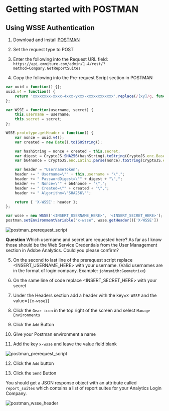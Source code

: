 Getting started with POSTMAN
=====

Using WSSE Authentication
----

1. Download and Install [POSTMAN](https://www.getpostman.com/)

2. Set the request type to POST

3. Enter the following into the Request URL field: 
`https://api.omniture.com/admin/1.4/rest/?method=Company.GetReportSuites`

4. Copy the following into the Pre-request Script section in POSTMAN
```javascript
var uuid = function() {};
uuid.v4 = function() {
    return 'xxxxxxxx-xxxx-4xxx-yxxx-xxxxxxxxxxxx'.replace(/[xy]/g, function(c) { var r = Math.random()*16|0, v = c == 'x' ? r : (r&0x3|0x8); return v.toString(16); });
};

var WSSE = function(username, secret) {
    this.username = username;
    this.secret = secret;
};

WSSE.prototype.getHeader = function() {
    var nonce = uuid.v4();
    var created = new Date().toISOString();

    var hashString = nonce + created + this.secret;
    var digest = CryptoJS.SHA256(hashString).toString(CryptoJS.enc.Base64);
    var b64nonce = CryptoJS.enc.Latin1.parse(nonce).toString(CryptoJS.enc.Base64);

    var header = "UsernameToken";
    header += " Username=\"" + this.username + "\",";
    header += " PasswordDigest=\"" + digest + "\",";
    header += " Nonce=\"" + b64nonce + "\",";
    header += " Created=\"" + created + "\",";
    header += " Algorithm=\"SHA256\"";

    return { 'X-WSSE': header };
};

var wsse = new WSSE('<INSERT_USERNAME_HERE>', '<INSERT_SECRET_HERE>');
postman.setEnvironmentVariable("x-wsse", wsse.getHeader()['X-WSSE'])
```

![postman_prerequest_script](../images/postman_prerequest_script.png?raw=true)

**Question** Which username and secret are requested here? As far as I know those should be the Web Service Credentials from the User Management section in Adobe Analytics. Could you please confirm?

5. On the second to last line of the prerequest script replace <INSERT_USERNAME_HERE> with your username. (Valid usernames are in the format of login:company. Example: `johnsmith:Geometrixx`)

6. On the same line of code replace <INSERT_SECRET_HERE> with your secret

7. Under the Headers section add a header with the key=`X-WSSE` and the value=`{{x-wsse}}`

8. Click the `Gear icon` in the top right of the screen and select `Manage Environments`

9. Click the `Add` Button

10. Give your Postman environment a name

11. Add the key `x-wsse` and leave the value field blank

![postman_prerequest_script](../images/postman_env_manager.png?raw=true)

12. Click the `Add` button

13. Click the `Send` Button

You should get a JSON response object with an attribute called `report_suites` which contains a list of report suites for your Analytics Login Company.

![postman_wsse_header](../images/postman_wsse_header.png?raw=true)
